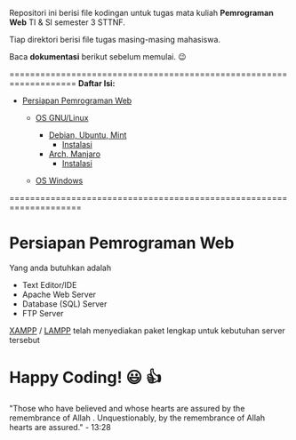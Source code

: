 Repositori ini berisi file kodingan untuk tugas mata kuliah **Pemrograman Web** TI & SI semester 3 STTNF.

Tiap direktori berisi file tugas masing-masing mahasiswa.

Baca **dokumentasi** berikut sebelum memulai. :wink:

===================================================================
**Daftar Isi:**
- [Persiapan Pemrograman Web](#)
  - [OS GNU/Linux](#)
    - [Debian, Ubuntu, Mint](#)
      - [Instalasi](#)
    - [Arch, Manjaro](#)
      - [Instalasi](#)
      
  - [OS Windows](#)

====================================================================
# Persiapan Pemrograman Web

Yang anda butuhkan adalah
- Text Editor/IDE
- Apache Web Server
- Database (SQL) Server
- FTP Server

[XAMPP](https://www.apachefriends.org/download.html) / [LAMPP](https://www.apachefriends.org/download.html) telah menyediakan paket lengkap untuk kebutuhan server tersebut

# Happy Coding! :smiley: :thumbsup:



"Those who have believed and whose hearts are assured by the remembrance of Allah . Unquestionably, by the remembrance of Allah hearts are assured." - 13:28
